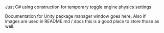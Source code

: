 Just C# using construction for temporary toggle engine physics settings

Documentation for Unity package manager window goes here.
Also if images are used in README.md / docs this is a good place to store those as well.

